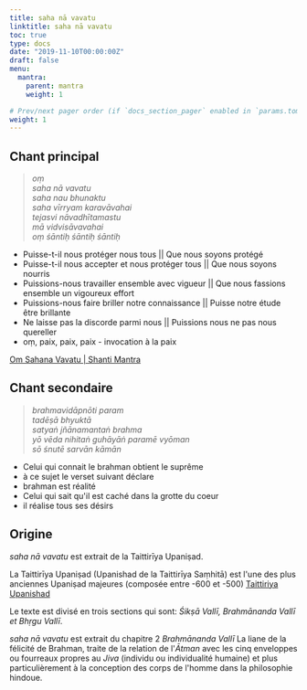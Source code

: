 ```yaml
---
title: saha nā vavatu
linktitle: saha nā vavatu
toc: true
type: docs
date: "2019-11-10T00:00:00Z"
draft: false
menu:
  mantra:
    parent: mantra
    weight: 1

# Prev/next pager order (if `docs_section_pager` enabled in `params.toml`)
weight: 1
---
```

## Chant principal

> _oṃ </br>
> saha nā vavatu </br>
> saha nau bhunaktu  </br>
> saha vīrryam karavāvahai </br>
> tejasvi nāvadhītamastu </br>
> mā vidvisāvavahai </br>
> oṃ śāntiḥ śāntiḥ śāntiḥ_

* Puisse-t-il nous protéger nous tous || Que nous soyons protégé
* Puisse-t-il nous accepter et nous protéger tous || Que nous soyons nourris
* Puissions-nous travailler ensemble avec vigueur || Que nous fassions ensemble un vigoureux effort
* Puissions-nous faire briller notre connaissance || Puisse notre étude être brillante
* Ne laisse pas la discorde parmi nous || Puissions nous ne pas nous quereller
* oṃ, paix, paix, paix - invocation à la paix

[Om Sahana Vavatu | Shanti Mantra](https://www.youtube.com/watch?v=K3N0A9nDn-I)

## Chant secondaire

> _brahmavidāpnōti param </br>
> tadēṣā bhyuktā </br>
> satyaṅ jñānamantaṅ brahma </br>
> yō vēda nihitaṅ guhāyāṅ paramē vyōman </br>
> sō śnutē sarvān kāmān_

* Celui qui connait le brahman obtient le suprême
* à ce sujet le verset suivant déclare
* brahman est réalité
* Celui qui sait qu'il est caché dans la grotte du coeur
* il réalise tous ses désirs

## Origine

_saha nā vavatu_ est extrait de la Taittirīya Upaniṣad.

La Taittirīya Upaniṣad (Upanishad de la Taittirīya Saṃhitā) est
l'une des plus anciennes Upaniṣad majeures (composée entre -600 et -500)
[Taittiriya Upanishad](https://fr.wikipedia.org/wiki/Taittiriya_Upanishad)

Le texte est divisé en trois sections qui sont:
_Śikṣā Vallī, Brahmānanda Vallī et Bhṛgu Vallī_.

_saha nā vavatu_ est extrait du chapitre 2 _Brahmānanda Vallī_
La liane de la félicité de Brahman, traite de la relation de l'_Ātman_ avec
les cinq enveloppes ou fourreaux propres au _Jiva_ (individu ou individualité
humaine) et plus particulièrement à la conception des corps de l'homme
dans la philosophie hindoue.
